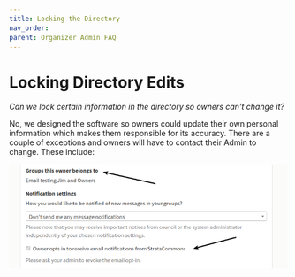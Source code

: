 ```yaml
---
title: Locking the Directory
nav_order: 
parent: Organizer Admin FAQ
---
```

# Locking Directory Edits

*Can we lock certain information in the directory so owners can't change it?*

No, we designed the software so owners could update their own personal information which makes them responsible for its accuracy.  There are a couple of exceptions and owners will have to contact their Admin to change.  These include:

![updating](updatinginfo/updateinfo.png)


